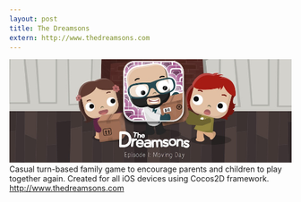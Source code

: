 ```yaml
---
layout: post
title: The Dreamsons
extern: http://www.thedreamsons.com
---
```


<img src="/images/fulls/dreamsons_full.jpg" class="fit image"> Casual turn-based family game to encourage parents and children to play together again. Created for all iOS devices using Cocos2D framework.
<br /><a href="http://www.thedreamsons.com" target="_blank">http://www.thedreamsons.com</a>